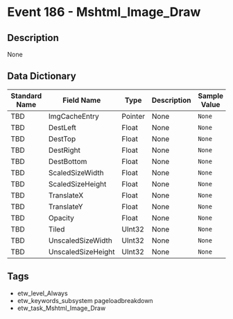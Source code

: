 # Event 186 - Mshtml_Image_Draw

## Description
None

## Data Dictionary
|Standard Name|Field Name|Type|Description|Sample Value|
|---|---|---|---|---|
|TBD|ImgCacheEntry|Pointer|None|`None`|
|TBD|DestLeft|Float|None|`None`|
|TBD|DestTop|Float|None|`None`|
|TBD|DestRight|Float|None|`None`|
|TBD|DestBottom|Float|None|`None`|
|TBD|ScaledSizeWidth|Float|None|`None`|
|TBD|ScaledSizeHeight|Float|None|`None`|
|TBD|TranslateX|Float|None|`None`|
|TBD|TranslateY|Float|None|`None`|
|TBD|Opacity|Float|None|`None`|
|TBD|Tiled|UInt32|None|`None`|
|TBD|UnscaledSizeWidth|UInt32|None|`None`|
|TBD|UnscaledSizeHeight|UInt32|None|`None`|

## Tags
* etw_level_Always
* etw_keywords_subsystem pageloadbreakdown
* etw_task_Mshtml_Image_Draw